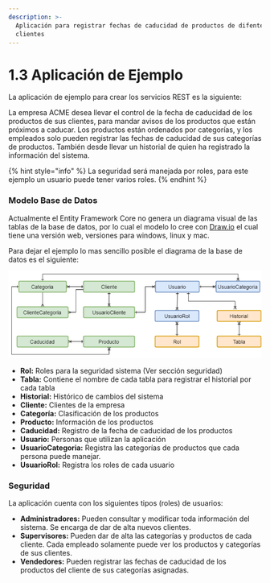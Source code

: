 ```yaml
---
description: >-
  Aplicación para registrar fechas de caducidad de productos de difentes
  clientes
---
```


# 1.3 Aplicación de Ejemplo

La aplicación de ejemplo para crear los servicios REST es la siguiente:

La empresa ACME desea llevar el control de la fecha de caducidad de los  productos de sus clientes, para mandar avisos de los productos que están próximos a caducar. Los productos están ordenados por categorías, y los empleados solo pueden registrar las fechas de caducidad de sus categorías de productos. También desde llevar un historial de quien ha registrado la información del sistema.

{% hint style="info" %}
La seguridad será manejada por roles, para este ejemplo un usuario puede tener varios roles.
{% endhint %}

### Modelo Base de Datos

Actualmente el Entity Framework Core no genera un diagrama visual de las tablas de la base de datos, por lo cual el modelo lo cree con [Draw.io](https://www.draw.io) el cual tiene una versión web, versiones para windows, linux y mac.

Para dejar el ejemplo lo mas sencillo posible el diagrama de la base de datos es el siguiente:

![](<../.gitbook/assets/diagrama (3).png>)

* **Rol:** Roles para la seguridad sistema (Ver sección seguridad)
* **Tabla:** Contiene el nombre de cada tabla para registrar el historial por cada tabla
* **Historial:** Histórico de cambios del sistema
* **Cliente:** Clientes de la empresa
* **Categoría:** Clasificación de los productos
* **Producto:** Información de los productos
* **Caducidad:** Registro de la fecha de caducidad de los productos
* **Usuario:** Personas que utilizan la aplicación
* **UsuarioCategoria:** Registra las categorías de productos que cada persona puede manejar.
* **UsuarioRol:** Registra los roles de cada usuario

### Seguridad

La aplicación cuenta con los siguientes tipos (roles) de usuarios:

* **Administradores:** Pueden consultar y modificar toda información del sistema. Se encarga de dar de alta nuevos clientes.
* **Supervisores:** Pueden dar de alta las categorías y productos de cada cliente. Cada empleado solamente puede ver los productos y categorías de sus clientes.
* **Vendedores:** Pueden registrar las fechas de caducidad de los productos del cliente de sus categorías asignadas.

